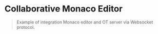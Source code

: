 # Collaborative Monaco Editor

> Example of integration Monaco editor and OT server via Websocket protocol.
